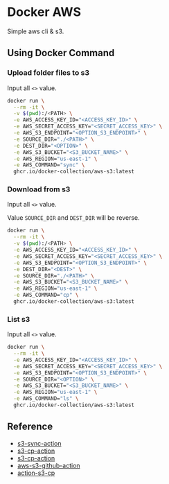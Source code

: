 # Docker AWS

Simple aws cli & s3.

## Using Docker Command

### Upload folder files to s3

Input all ``<>`` value.

```bash
docker run \
  --rm -it \
  -v $(pwd):/<PATH> \
  -e AWS_ACCESS_KEY_ID="<ACCESS_KEY_ID>" \
  -e AWS_SECRET_ACCESS_KEY="<SECRET_ACCESS_KEY>" \
  -e AWS_S3_ENDPOINT="<OPTION_S3_ENDPOINT>" \
  -e SOURCE_DIR="./<PATH>" \
  -e DEST_DIR="<OPTION>" \
  -e AWS_S3_BUCKET="<S3_BUCKET_NAME>" \
  -e AWS_REGION="us-east-1" \
  -e AWS_COMMAND="sync" \
  ghcr.io/docker-collection/aws-s3:latest
```

### Download from s3

Input all ``<>`` value.

Value ``SOURCE_DIR`` and ``DEST_DIR`` will be reverse.

```bash
docker run \
  --rm -it \
  -v $(pwd):/<PATH> \
  -e AWS_ACCESS_KEY_ID="<ACCESS_KEY_ID>" \
  -e AWS_SECRET_ACCESS_KEY="<SECRET_ACCESS_KEY>" \
  -e AWS_S3_ENDPOINT="<OPTION_S3_ENDPOINT>" \
  -e DEST_DIR="<DEST>" \
  -e SOURCE_DIR="./<PATH>" \
  -e AWS_S3_BUCKET="<S3_BUCKET_NAME>" \
  -e AWS_REGION="us-east-1" \
  -e AWS_COMMAND="cp" \
  ghcr.io/docker-collection/aws-s3:latest
```

### List s3

Input all ``<>`` value.

```bash
docker run \
  --rm -it \
  -e AWS_ACCESS_KEY_ID="<ACCESS_KEY_ID>" \
  -e AWS_SECRET_ACCESS_KEY="<SECRET_ACCESS_KEY>" \
  -e AWS_S3_ENDPOINT="<OPTION_S3_ENDPOINT>" \
  -e SOURCE_DIR="<OPTION>" \
  -e AWS_S3_BUCKET="<S3_BUCKET_NAME>" \
  -e AWS_REGION="us-east-1" \
  -e AWS_COMMAND="ls" \
  ghcr.io/docker-collection/aws-s3:latest
```

## Reference

- [s3-sync-action](https://github.com/jakejarvis/s3-sync-action)
- [s3-cp-action](https://github.com/prewk/s3-cp-action)
- [s3-cp-action](https://github.com/luke-m/s3-cp-action)
- [aws-s3-github-action](https://github.com/keithweaver/aws-s3-github-action)
- [action-s3-cp](https://github.com/qoqa/action-s3-cp)
